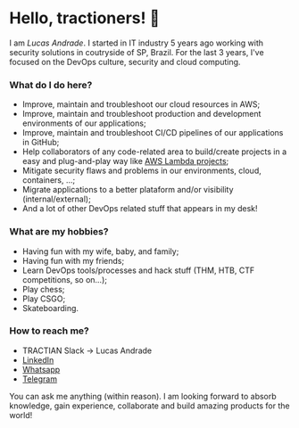 # Hello, tractioners! 👋

I am _Lucas Andrade_. I started in IT industry 5 years ago working with security solutions in coutryside of SP, Brazil. For the last 3 years, I've focused on the DevOps culture, security and cloud computing.

### What do I do here?

- Improve, maintain and troubleshoot our cloud resources in AWS;
- Improve, maintain and troubleshoot production and development environments of our applications;
- Improve, maintain and troubleshoot CI/CD pipelines of our applications in GitHub;
- Help collaborators of any code-related area to build/create projects in a easy and plug-and-play way like [AWS Lambda projects](https://github.com/tractian?q=lambda&type=all&language=&sort=);
- Mitigate security flaws and problems in our environments, cloud, containers, ...;
- Migrate applications to a better plataform and/or visibility (internal/external);
- And a lot of other DevOps related stuff that appears in my desk!

### What are my hobbies?

- Having fun with my wife, baby, and family;
- Having fun with my friends;
- Learn DevOps tools/processes and hack stuff (THM, HTB, CTF competitions, so on...);
- Play chess;
- Play CSGO;
- Skateboarding.

### How to reach me?
- TRACTIAN Slack -> Lucas Andrade
- [LinkedIn](https://www.linkedin.com/in/slucasandrade/) 
- [Whatsapp](https://wa.me/5519999552455)
- [Telegram](https://web.telegram.org/k/#@nstepsforward)

You can ask me anything (within reason). I am looking forward to absorb knowledge, gain experience, collaborate and build amazing products for the world!
